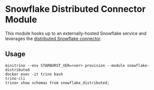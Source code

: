 # Snowflake Distributed Connector Module

This module hooks up to an externally-hosted Snowflake service and leverages the
[distributed Snowflake
connector](https://docs.starburst.io/latest/connector/starburst-snowflake.html).

## Usage

    minitrino --env STARBURST_VER=<ver> provision --module snowflake-distributed
    docker exec -it trino bash 
    trino-cli
    trino> show schemas from snowflake_distributed;
